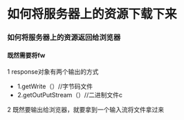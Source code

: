 
# 如何将服务器上的资源下载下来

### 如何将服务器上的资源返回给浏览器

#### 既然需要将fw

1 response对象有两个输出的方式 
 - 1.getWrite（）//字节码文件
 - 2.getOutPutStream（）//二进制文件c
 
2 既然要输出给浏览器，就要拿到一个输入流将文件拿过来
